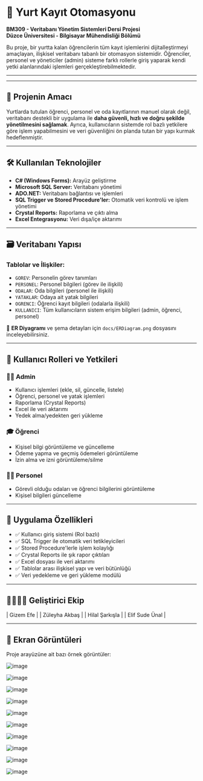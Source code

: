# 🏨 Yurt Kayıt Otomasyonu

**BM309 - Veritabanı Yönetim Sistemleri Dersi Projesi**  
**Düzce Üniversitesi - Bilgisayar Mühendisliği Bölümü**  

Bu proje, bir yurtta kalan öğrencilerin tüm kayıt işlemlerini dijitalleştirmeyi amaçlayan, ilişkisel veritabanı tabanlı bir otomasyon sistemidir. Öğrenciler, personel ve yöneticiler (admin) sisteme farklı rollerle giriş yaparak kendi yetki alanlarındaki işlemleri gerçekleştirebilmektedir.

---


---

## 🎯 Projenin Amacı

Yurtlarda tutulan öğrenci, personel ve oda kayıtlarının manuel olarak değil, veritabanı destekli bir uygulama ile **daha güvenli, hızlı ve doğru şekilde yönetilmesini sağlamak**. Ayrıca, kullanıcıların sistemde rol bazlı yetkilere göre işlem yapabilmesini ve veri güvenliğini ön planda tutan bir yapı kurmak hedeflenmiştir.

---

## 🛠️ Kullanılan Teknolojiler

- **C# (Windows Forms):** Arayüz geliştirme
- **Microsoft SQL Server:** Veritabanı yönetimi
- **ADO.NET:** Veritabanı bağlantısı ve işlemleri
- **SQL Trigger ve Stored Procedure'ler:** Otomatik veri kontrolü ve işlem yönetimi
- **Crystal Reports:** Raporlama ve çıktı alma
- **Excel Entegrasyonu:** Veri dışa/içe aktarımı

---

## 🗃️ Veritabanı Yapısı

### Tablolar ve İlişkiler:

- `GOREV`: Personelin görev tanımları
- `PERSONEL`: Personel bilgileri (görev ile ilişkili)
- `ODALAR`: Oda bilgileri (personel ile ilişkili)
- `YATAKLAR`: Odaya ait yatak bilgileri
- `OGRENCI`: Öğrenci kayıt bilgileri (odalarla ilişkili)
- `KULLANICI`: Tüm kullanıcıların sistem erişim bilgileri (admin, öğrenci, personel)

📌 **ER Diyagramı** ve şema detayları için `docs/ERDiagram.png` dosyasını inceleyebilirsiniz.

---

## 🔐 Kullanıcı Rolleri ve Yetkileri

### 👩‍💼 Admin
- Kullanıcı işlemleri (ekle, sil, güncelle, listele)
- Öğrenci, personel ve yatak işlemleri
- Raporlama (Crystal Reports)
- Excel ile veri aktarımı
- Yedek alma/yedekten geri yükleme

### 🎓 Öğrenci
- Kişisel bilgi görüntüleme ve güncelleme
- Ödeme yapma ve geçmiş ödemeleri görüntüleme
- İzin alma ve izni görüntüleme/silme

### 🧑‍🔧 Personel
- Görevli olduğu odaları ve öğrenci bilgilerini görüntüleme
- Kişisel bilgileri güncelleme

---

## 📌 Uygulama Özellikleri

- ✅ Kullanıcı giriş sistemi (Rol bazlı)
- ✅ SQL Trigger ile otomatik veri tetikleyicileri
- ✅ Stored Procedure'lerle işlem kolaylığı
- ✅ Crystal Reports ile şık rapor çıktıları
- ✅ Excel dosyası ile veri aktarımı
- ✅ Tablolar arası ilişkisel yapı ve veri bütünlüğü
- ✅ Veri yedekleme ve geri yükleme modülü

---
## 👨‍👩‍👧‍👧 Geliştirici Ekip

| Gizem Efe       | 
| Züleyha Akbaş   | 
| Hilal Şarkışla  | 
| Elif Sude Ünal  | 

---

## 📸 Ekran Görüntüleri

Proje arayüzüne ait bazı örnek görüntüler:

![image](https://github.com/user-attachments/assets/54291a41-8e5f-46ee-8839-b2285bac2d01)

![image](https://github.com/user-attachments/assets/f37a7475-ba92-49bf-85ee-6e27b6889994)

![image](https://github.com/user-attachments/assets/08133c62-590a-437d-8918-74fe537c68b0)

![image](https://github.com/user-attachments/assets/c972a74c-c0f0-4d7b-9c47-3ed324005cce)

![image](https://github.com/user-attachments/assets/684b5ce2-5477-4836-b0c1-f578c4984b8c)

![image](https://github.com/user-attachments/assets/235f1de6-1208-48c8-8218-b5befed9cc91)

![image](https://github.com/user-attachments/assets/58aacf45-1511-4a46-acdf-092e9b3ff15e)

![image](https://github.com/user-attachments/assets/0e85fc6b-5499-4513-adcd-8551e8ee27ce)

![image](https://github.com/user-attachments/assets/e48774da-237d-4b4c-bbb9-79ed58ff051d)

![image](https://github.com/user-attachments/assets/780e92d8-a0e8-48dc-a311-65890ae33bd9)

